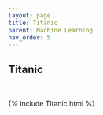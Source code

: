 ```yaml
---
layout: page
title: Titanic
parent: Machine Learning
nav_order: 5
---
```


## Titanic

<br />

{% include Titanic.html %}